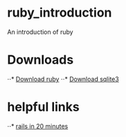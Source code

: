 # ruby_introduction
An introduction of ruby
# Downloads

⋅⋅* [Download ruby](https://www.ruby-lang.org/en/documentation/installation/)
⋅⋅* [Download sqlite3](https://www.tutorialspoint.com/sqlite/sqlite_installation.htm)

# helpful links

⋅⋅* [rails in 20 minutes](https://www.ruby-lang.org/en/documentation/quickstart/)
